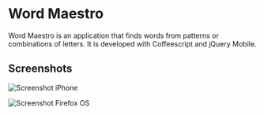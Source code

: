# Word Maestro

Word Maestro is an application that finds words from patterns or
combinations of letters. It is developed with Coffeescript and jQuery
Mobile.

## Screenshots

![Screenshot iPhone](https://raw.github.com/andersjanmyr/word-maestro/master/doc/images/screenshot-iphone.png)

![Screenshot Firefox OS](https://raw.github.com/andersjanmyr/word-maestro/master/doc/images/word-maestro-screenshot2.png)
